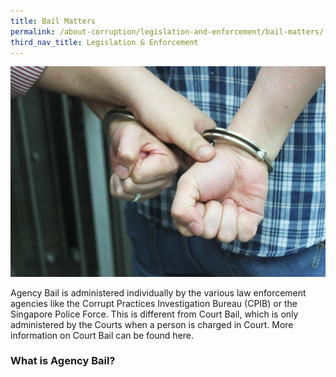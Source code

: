 ```yaml
---
title: Bail Matters
permalink: /about-corruption/legislation-and-enforcement/bail-matters/
third_nav_title: Legislation & Enforcement
---
```


<img src="/images/abt-corruption_bailmatters.png" alt="bail matters">

Agency Bail is administered individually by the various law enforcement agencies like the Corrupt Practices Investigation Bureau (CPIB) or the Singapore Police Force. This is different from Court Bail, which is only administered by the Courts when a person is charged in Court. More information on Court Bail can be found here.

### **What is Agency Bail?**
